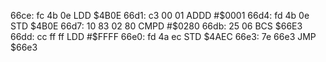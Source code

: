 66ce: fc 4b 0e     LDD    $4B0E
66d1: c3 00 01     ADDD   #$0001
66d4: fd 4b 0e     STD    $4B0E
66d7: 10 83 02 80  CMPD   #$0280
66db: 25 06        BCS    $66E3
66dd: cc ff ff     LDD    #$FFFF
66e0: fd 4a ec     STD    $4AEC
66e3: 7e 66e3     JMP    $66e3
